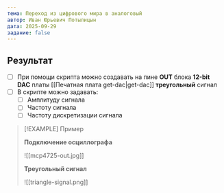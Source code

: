 ```yaml
---
тема: Переход из цифрового мира в аналоговый
автор: Иван Юрьевич Потылицын
дата: 2025-09-29
задание: false
---
```


## Результат

- [ ] При помощи скрипта можно создавать на пине **OUT** блока **12-bit DAC** платы [[Печатная плата get-dac|get-dac]] **треугольный** сигнал
- [ ] В скрипте можно задавать:
    - [ ] Амплитуду сигнала
    - [ ] Частоту сигнала
    - [ ] Частоту дискретизации сигнала

> [!EXAMPLE] Пример
> 
> **Подключение осциллографа**
> 
> ![[mcp4725-out.jpg]]
> 
> **Треугольный сигнал**
> 
> ![[triangle-signal.png]]
